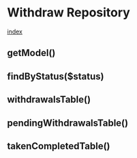 # Withdraw Repository

[index](../index.md)

## getModel()
>

## findByStatus($status)
>

## withdrawalsTable()
>

## pendingWithdrawalsTable()
>

## takenCompletedTable()
>